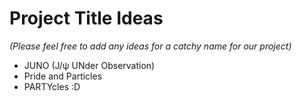 # Project Title Ideas 

*(Please feel free to add any ideas for a catchy name for our project)*

* JUNO (J/&psi; UNder Observation)
* Pride and Particles
* PARTYcles :D
